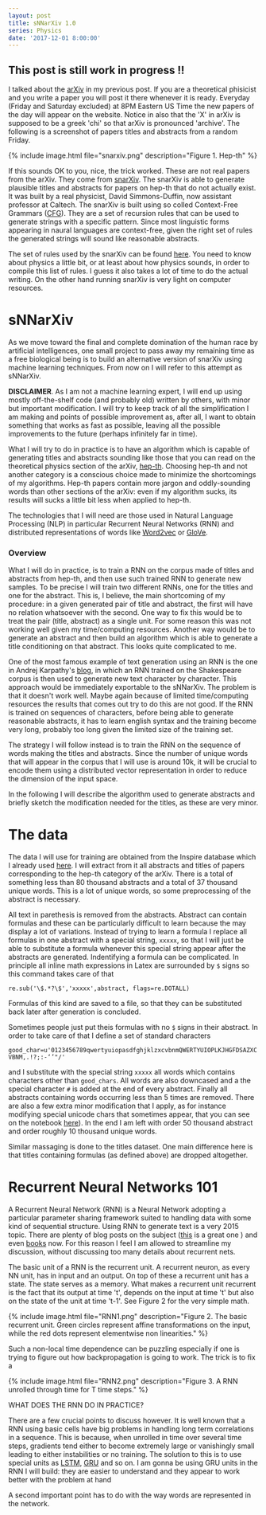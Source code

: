 ```yaml
---
layout: post
title: sNNarXiv 1.0
series: Physics
date: '2017-12-01 8:00:00'
---
```

## This post is still work in progress !!


I talked about the [arXiv] in my previous post. If you are a theoretical phisicist and you write a paper you will post it there whenever it is ready. Everyday (Friday and Saturday excluded) at 8PM Eastern US Time the new papers of the day will appear on the website. Notice in also that the 'X' in arXiv is supposed to be a greek 'chi' so that arXiv is pronounced 'archive'. The following is a screenshot of papers titles and abstracts from a random Friday. 

{% include image.html file="snarxiv.png" description="Figure 1. Hep-th" %}

If this sounds OK to you, nice, the trick worked. These are not real papers from the arXiv. They come from [snarXiv](http://snarxiv.org/). The snarXiv is able to generate plausible titles and abstracts for papers on hep-th that do not actually exist. It was built by a real physicist, David Simmons-Duffin, now assistant professor at Caltech. The snarXiv is built using so colled Context-Free Grammars ([CFG]). They are a set of recursion rules that can be used to generate strings with a specific pattern. Since most linguistic forms appearing in naural languages are context-free, given the right set of rules the generated strings will sound like reasonable abstracts.

The set of rules used by the snarXiv can be found [here](https://github.com/davidsd/snarxiv/blob/master/snarxiv.gram). You need to know about physics a little bit, or at least about how physics sounds, in order to compile this list of rules. I guess it also takes a lot of time to do the actual writing. On the other hand running snarXiv is very light on computer resources.

# sNNarXiv

As we move toward the final and complete domination of the human race by artificial intelligences, one small project to pass away my remaining time as a free biological being is to build an alternative version of snarXiv using machine learning techniques. From now on I will refer to this attempt as sNNarXiv. 

<strong>DISCLAIMER</strong>. As I am not a machine learning expert, I will end up using mostly off-the-shelf code (and probably old) written by others, with minor but important modification. I will try to keep track of all the simplification I am making and points of possible improvement as, after all, I want to obtain something that works as fast as possible, leaving all the possible improvements to the future (perhaps infinitely far in time).

What I will try to do in practice is to have an algorithm which is capable of generating titles and abstracts sounding like those that you can read on the theoretical physics section of the arXiv, [hep-th]. Choosing hep-th and not another category is a conscious choice made to minimize the shortcomings of my algorithms. Hep-th papers contain more jargon and oddly-sounding words than other sections of the arXiv: even if my algorithm sucks, its results will sucks a little bit less when applied to hep-th.

The technologies that I will need are those used in Natural Language Processing (NLP) in particular Recurrent Neural Networks (RNN) and distributed representations of words like [Word2vec] or [GloVe].

### Overview

What I will do in practice, is to train a RNN on the corpus made of titles and abstracts from hep-th, and then use such trained RNN to generate new samples. To be precise I will train two different RNNs, one for the titles and one for the abstract. This is, I believe, the main shortcoming of my procedure: in a given generated pair of title and abstract, the first will have no relation whatsoever with the second. One way to fix this would be to treat the pair (title, abstract) as a single unit. For some reason this was not working well given my time/computing resources. Another way would be to generate an abstract and then build an algorithm which is able to generate a title conditioning on that abstract. This looks quite complicated to me.

One of the most famous example of text generation using an RNN is the one in Andrej Karpathy's [blog](http://karpathy.github.io/2015/05/21/rnn-effectiveness/), in which an RNN trained on the Shakespeare corpus is then used to generate new text character by character. This approach would be immediately exportable to the sNNarXiv. The problem is that it doesn't work well. Maybe again because of limited time/computing resources the results that comes out try to do this are not good. If the RNN is trained on sequences of characters, before being able to generate reasonable abstracts, it has to learn english syntax and the training become very long, probably too long given the limited size of the training set.

The strategy I will follow instead is to train the RNN on the sequence of words making the titles and abstracts. Since the number of unique words that will appear in the corpus that I will use is around 10k, it will be crucial to encode them using a distributed vector representation in order to reduce the dimension of the input space.

In the following I will describe the algorithm used to generate abstracts and briefly sketch the modification needed for the titles, as these are very minor.

# The data

The data I will use for training are obtained from the Inspire database which I already used [here](https://dlvp.github.io/Physics-Is-it-possible/). I will extract from it all abstracts and titles of papers corresponding to the hep-th category of the arXiv. There is a total of something less than 80 thousand abstracts and a total of 37 thousand unique words. This is a lot of unique words, so some preprocessing of the abstract is necessary.

All text in parethesis is removed from the abstracts. Abstract can contain formulas and these can be particularly difficult to learn because the may display a lot of variations. Instead of trying to learn a formula I replace all formulas in one abstract with a special string, `xxxxx`, so that I will just be able to substitute a formula whenever this special string appear after the abstracts are generated. Indentifying a formula can be complicated. In principle all inline math expressions in Latex are surrounded by `$` signs so this command takes care of that

``
re.sub('\$.*?\$','xxxxx',abstract, flags=re.DOTALL)
``

Formulas of this kind are saved to a file, so that they can be substituted back later after generation is concluded.

Sometimes people just put theis formulas with no `$` signs in their abstract. In order to take care of that I define a set of standard characters 

``
good_char=u'0123456789qwertyuiopasdfghjklzxcvbnmQWERTYUIOPLKJHGFDSAZXCVBNM,.!?;:-‘’"/'
``

and I substitute with the special string `xxxxx` all words which contains characters other than `good_chars`.  All words are also downcased and a the special character `#` is added at the end of every abstract. Finally all abstracts containing words occurring less than 5 times are removed. There are also a few extra minor modification that I apply, as for instance modifying special unicode chars that sometimes appear, that you can see on the notebook [here](https://github.com/dlvp/)). In the end I am left with order 50 thousand abstract and order roughly 10 thousand unique words.

Similar massaging is done to the titles dataset. One main difference here is that titles containing formulas (as defined above) are dropped altogether.


# Recurrent Neural Networks 101

A Recurrent Neural Network (RNN) is a Neural Network adopting a particular parameter sharing framework suited to handling data with some kind of sequential structure. Using RNN to generate text is a very 2015 topic. There are plenty of blog posts on the subject ([this](http://colah.github.io/posts/2015-08-Understanding-LSTMs/) is a great one ) and even [books](http://www.deeplearningbook.org/) now. For this reason I feel I am allowed to streamline my discussion, without discussing too many details about recurrent nets.

The basic unit of a RNN is the recurrent unit. A recurrent neuron, as every NN unit, has in input and an output. On top of these a recurrent unit has a state. The state serves as a memory. What makes a recurrent unit recurrent is the fact that its output at time 't', depends on the input at time 't' but also on the state of the unit at time 't-1'. See Figure 2 for the very simple math.

{% include image.html file="RNN1.png" description="Figure 2. The basic recurrent unit. Green circles represent affine transformations on the input, while the red dots represent elementwise non linearities." %}

Such a non-local time dependence can be puzzling especially if one is trying to figure out how backpropagation is going to work. The trick is to fix a 

{% include image.html file="RNN2.png" description="Figure 3. A RNN unrolled through time for T time steps." %}

WHAT DOES THE RNN DO IN PRACTICE?

There are a few crucial points to discuss however. It is well known that a RNN using basic cells have big problems in handling long term correlations in a sequence. This is because, when unrolled in time over several time steps, gradients tend either to become extremely large or vanishingly small leading to either instabilities or no training. The solution to this is to use special units as [LSTM](https://en.wikipedia.org/wiki/Long_short-term_memory), [GRU](https://en.wikipedia.org/wiki/Gated_recurrent_unit) and so on. I am gonna be using GRU units in the RNN I will build: they are easier to understand and they appear to work better with the problem at hand

A second important point has to do with the way words are represented in the network.












<!-- My boss has been away for a couple of weeks. I'm in that weird limbo between the completion of a project and the beginning of another one. Uncertain about what to do next and somewhat bored to even start thinking. I figured that all I needed was some good old ego boost. Didn't turn out as I thought.

The community of physicists to which I belong, high energy physics, is somewhat small and peculiar. Our job is to develop new ideas and write papers about them. The new ideas we try to develop are about Nature, trying to understand and explain the way it works at the most fundamental level.

The papers we write are usually published on scientific journals like in any other scientific field. What is peculiar about high energy physics is that nobody really cares about scientific journals and to make our ideas immediately accessible as they come to final form, the [arXiv] was created (at the beginning of the nineties). When a paper of mine is ready I would just post it on the arXiv for anybody to read it. For free.

The [arXiv] is divided in many categories depending on the discipline. All my papers are in two of them [hep-ph] and [hep-th], standing for High Energy Physics - Phenomenology and Theory.

The arXiv did not exist when [Steven Weinberg] wrote his most cited and Nobel worth paper, [A Model of Leptons], so you will not find it there. Luckily there is another online tool which is bread and butter for high energy physicists, which allows you to search for every single paper ever written by the community. This is the [INSPIRE] database.

INSPIRE periodically uploads a [screenshot] of the whole high energy physics production (and more) in XML form. Every paper and author is assigned a unique identifier. The database contains information about each paper, like title, abstract, date of appearance, arXiv identifier (if it applies), and so on. An almost complete description of the database can be found [here].

So my plan: download the INSPIRE database and compare various bibliographical indices for the high energy physicist of my generation. Possibly turn out to be a freaking boss.

# Reading the database

Two files are relevant for our purposes, they are HEP and HepNames, the first containing records of papers and the second records of authors, both with their unique ID. 

The first problem to face is the size of the HEP file, something short of 18 GB. Simply reading it into memory is out of the question as it would annihilate my laptop. One possibility is to be somewhat clever and use libraries like `ElementTree` to parse the XML. I ain't got no time to learn all that. One very efficient brute force approach is to parse the XML file like a normal text file and save the relevant information from each record, without overloading your memory.

```js
rec = ''
with open('HEP-records.xml','rb') as f:
    flag = False
    for line in f:
        if '<record>' in line:
            rec = line
            flag = True
        elif '</record>'in line:
            rec += line
            flag = False
            process_record(rec)
            del rec
        elif append:
            rec += line
```

The previous loop reads the content of the XML between two `<record>` tags and calls the function `process_record` on it. This function now has to deal with a very small chunk of the original XML file and extract the relevant info from it. For instance

```js
import xml.etree.ElementTree as ET

def process_record(rec):
    chunk = ET.fromstring(rec)
    item=chunk.findall("./controlfield[@tag='001']")
    dictionary = {'item': item}
    append_record(dictionary)
```

In this case the `001` tag read the unique INSPIRE ID for the paper. Many more fields have to be recorded for the analysis. The function `append_record` finally append the dictionary to a file (again without having to load the whole thing in memory)

```js
import os

def append_record(dictionary):
    with open('INSPIRE', 'a') as f:
        json.dump(dictionary, f)
        f.write(os.linesep)
```

The resulting file is in JSON style but it is not a JSON yet, it has to be properly wrapped, but that's easy.

```js
with open('INSPIRE') as f:
    list = [json.loads(line) for line in f]
with open('INSPIRE.json', 'w') as f:
    json.dump(list, f)
```

The full codes to read both the HEP and the HepNames database will be uploaded on my [GitHub]. I will also upload a reduced version of the HEP database itself. It is a snapshot of INSPIRE at the time this post was written, so it can get old.

The field which are relevant for the bibliographic analyisis are the following. From HEP

```js
item=chunk.findall("./controlfield[@tag='001']") # ID
cat=chunk.findall("./datafield[@tag='037']/subfield[@code='c']") # arXiv category
date=chunk.findall("./datafield[@tag='269']/subfield[@code='c']") # date of appearance
aut1=chunk.findall("./datafield[@tag='100']/subfield[@code='x']") # first author ID
aut2=chunk.findall("./datafield[@tag='700']/subfield[@code='x']") # other authors ID
refs=chunk.findall("./datafield[@tag='999'][@ind1='C'][@ind2='5']/subfield[@code='0']") # list of references
```

and from HepNames

```js
item_aut=chunk.findall("./controlfield[@tag='001']") # ID
name=chunk.findall("./datafield[@tag='100']/subfield[@code='a']") #author name
```

The resulting tables can be read in as `pandas` dataframes. 

```js
import pandas as pd

data_HEP=pd.read_json('INSPIRE')
data_names=pd.read_json('HEPNAMES.json')

```

This is the way one HEP record looks.

{% include image.html file="heprec.png" description="Also known as NNaturalness" %}

I joined the field `aut1` and `aut2` into the new field `authors` and extracted a field `year` from `date`.

# The analysis

Now the various simplifications for the analysis. I am interested in comparing my bibliographical record with that of authors active in my field and belonging to my same generation. I published my first paper in the second half of the noughties. All my papers are sent to the arXiv before they are pubished on a journal and this is pretty common for people in my field. More specifically all my papers appear on the hep-ph and hep-th categories of the arXiv.

I will thus rate authors in terms of papers they wrote on hep-ph and hep-th. I will furthermore restrict to those who published their first paper on hep-ph and hep-th no earlier than 2006.

The arXiv category of a paper can be selected according to the `cat` field

```js
data_HEP=data[data['cat2_'].isin(['hep-ph','hep-th'])]
```

In order to enforce the time requirement I define a list of unique authors as

```js
temp=data_HEP['authors'].tolist()
unique_authors = [item for sublist in temp for item in sublist]
unique_authors = set(unique_authors)
```

I then define 'old' authors as those having a paper before 2006, and 'young' authors as the rest

```js
data_HEP_old=data_HEP[data_HEP['year0_']<2006]
temp=data_HEP_old['authors_'].tolist()
unique_authors_old = [item for sublist in temp for item in sublist]
unique_authors_old = set(unique_authors_old)
unique_authors_young = [x for x in unique_authors if x not in unique_authors_old]
```

The number of young authors so defined is 10983. I also define `data_HEP_young` as the subset of hep-ph/th papers written by at least one 'young' author. The number of such papers is 42612.

So some disclaimer. If you are reading this and your most cited paper appeared on astro-ph, well, it will not be counted. Similarly if you belong to a big experimental collaboration but you are also a theorist, your 1000+ papers from [CMS] will not be counted. Also, give a 10% error margin to all the numbers I will quote. And don't get mad at me.

Notice however that ALL paper of the INSPIRE database will be considered for citations. So if your paper written on hep-ph had impact on some other field like hep-ex or astro-ph, this will matter.


# Results

{% include image.html file="rosemary10.jpg" description="Surprise" %}

The first thing one can do is to associate to every 'young' author the number of paper he/she wrote. This can be done with a simple list comprehension counting how many times each young author appears among the entries of `data_HEP_young['authors']`.

```js
from collections import Counter

authorship_young=data_HEP_young['authors'].tolist()
authorship_young=[item for sublist in authorship_young for item in sublist]
authorship_count_young=Counter(authorship_young)
data_authors=pd.Series(unique_authors_young).to_frame(name='authorID')
num_papers=[authorship_count_young[str(l)] for l in unique_authors_young]
data_authors= data_authors.assign(n_papers=pd.Series(num_papers).values)
map_names=pd.Series(data_names.name.values,index=data_names.item_aut).to_dict() #Add name
data_authors['name']=data_authors['authorID'].map(map_names)

```

This is the result ordered py `n_paper`. The field `year0` show the year the first paper was published.

{% include image.html file="numpap.png" description="Da fuq" %}

DANG! Considering that this does not even include all papers, the first two authors wrote roughly 12 papers per year. I have to say that while the first author publishes on hep-ph, his paper are typically dealing with nuclear physics problems. The second author on the other hand is a full fledged phenomenologist. Also you may notice that the first ten or so authors all publish mainly on hep-ph. Just to keep it real: my score on this table is 29 papers in 10 years. Kinda sad.

Let's now add the total number of citations each author got. The number of citation per paper can be obtained in the same way we obtained the number of papers per authors. We also care about the number of citations per paper normalized to the number of authors. This should somehow distribute citations according to the amount of work performed by every single author. We thus define two new fields in `data_HEP_young`, `cites` and `cites_N`. We then associate the sum of citations and its normalized sum to every `young` author. To do this we unroll the relevant columns of `data_HEP_young`:

```js
data_cites=data_HEP_young[['authors','cites','cites_N']]
temp = data_cites.authors.apply(pd.Series).unstack()
data_cites = data_cites.join(pd.DataFrame(temp.reset_index(level=0, drop=True)))
data_cites.rename(columns={0: 'author_'}, inplace=True)
data_cites.dropna(subset=['author_'], inplace=True)
data_cites = data_cites.drop('authors', 1)
```

We then group according to the column `author_`, sum and attach a new column to `data_authors`:

```js
cites_series=data_cites.groupby('author_')['cites'].sum()[data_authors['authorID']]
data_authors= data_authors.assign(cites=pd.Series(cites_series.tolist()).values)
cites_N_series=data_cites.groupby('author_')['cites_N'].sum()[data_authors['authorID']]
data_authors= data_authors.assign(cites_N=pd.Series(cites_N_series.tolist()).values)

```

And these are the results, first 20 ordered by `cites`.

{% include image.html file="cites.png" description="Ordering by total citations: lots of Monte Carlo peeps" %}

Many of the authors that end up at the top of the chart now are people working in developing numerical tools for QCD calculations and collider studies. These tools are widely used by the hep-ph and hep-ex communities and lots of citations ensue. Ordering by `cites_N` things change a little bit, in particular many more hep-th people pop up.

{% include image.html file="citesN.png" description="Ordering by normalized citation count: the rise of the theorists" %}

### The h-index

One widely used bibliographical index is the so called [h-index]. Your h-index is the largest number N for which the following condition apply: you have at least N papers each of which has N citations or more. Here is a little schematic from Wikipedia

{% include image.html file="hindexwiki.png" description="It is maybe not surprising why the h-index is very much correlated to the squareroot of the number of citations." %}

Given an author and the list `citations` of the number of citations of his papers, the h-index can be calculated like [this]

```js
def hIndex(citations):
    citations.sort(reverse=True)
    return max([min(k+1, v) for k,v in enumerate(citations)]) if citations else 0
```

{% include image.html file="hindex.png" description="h-rank" %}

You can start to get used to some of the first entries in these lists. Just for comparison, my h-index comes out to be 19. I am within the first 150 authors. Not impressive. Could be worse.

### PageRank

The last index I will consider is [PageRank]. This is one of algorithm Google itself uses to rank websites. Page in PageRank comes from the lastname of one of its inventors, [Larry Page]. The possibility to use PageRank to rank papers (and authors) comes from the fact that the set of papers can be understood as an oriented graph. Given two papers `a` and `b`, `a->b` if `a` refers to `b`.

Given such a graph, PageRank calculates the probability that a long random walk leads to a specific node. In order to calculate the final probability one has to specify one parameter `alpha` (ranging between 0 and 1), which is the probability that an user will decide to continue to look at any of the references of a given paper.

The possible advantage of PageRank with respect to ordinary bibliographical indices comes from the fact that a paper may have few citations but its PageRank importance will be high if it is cited by a paper with large PageRank and not too many references.

The larger `alpha` is, the larger the importance of long chains of citations will be.

Notice that a healthy citation graph is acyclic, that is it does not contain closed loop. In reality some of the papers on INSPIRE can reference paper in the future. I will not try to correct for these effects as they are assumed to represent a small deformation.

By definition, the sum of PageRank for all the papers on INSPIRE will be one. Since I am interested to look at papers on `data_HEP_young`, I will normalize the scores so that the sum of PageRank on `data_HEP_young` is 1. In order to rate authors according to the PageRank of their papers, I will assign to every author the sum of the PageRank of his/her papers normalized by the number of authors.

Now we only have to calculate these numbers. In principle all it takes is to invert a big matrix, whose dimension is given by the number of papers. This is clearly impossible with 1 million+ papers. Recursive algorithms are obviously available. Again, I don't want to spend too much time in testing them, nor I want to write my own version of PageRank in  Python. Luckily [`Mathematica`] has its own [function], `PageRankCentrality`, which is able to calculate the PageRank for a huge graph in a matter of second. All it needs is a graph and a value for `alpha`. 

In order to get the INSPIRE citation graph in `Mathematica` I save the relevant information to build it on a JSON file `cit_graph.json`. It will contain the list of papers ID and the associated references.

```js
list_item=data_HEP['item'].tolist()
list_item_U=[unicode(i) for i in list_item]
list_cit=data_HEP['refs'].tolist()
cit_graph=dict(zip(list_item_U,list_cit))
with open('cit_graph.json', 'w') as f:
    json.dump(cit_graph, f)
```

Now open `Mathematica`. After reading the file `jsongraph = Import["cit_graph.json", "JSON"]`, one has to build the graph according to `Mathematica` format. This can be done with the function `Graph` which takes a list of nodes and a list of edges, returning a graph. The edges have to be specified by the function `DirectedEdge`, which takes two vertices and return the directed edge between the two. In order to generate all the outgoing edges from a given paper, I define a function `createedges` which takes a paper ID and a list of references, and output a list of directed edges from the paper to its references. This is the code:

```js
jsongraph = Import["cit_graph.json", "JSON"];

createedges[x_, y_] := DirectedEdge[x, #] & /@ y

listg = Transpose[{jsongraph[[All, 1]], jsongraph[[All, 2]]}];
listv = DeleteDuplicates[Flatten[listg]];
liste = DeleteDuplicates[
Flatten[createedges[#[[1]], #[[2]]] & /@ listg]];
gcites = Graph[listv, liste];

```

One can then call `PageRankCentrality` on the graph, after specifying the parameter `alpha`.

```js
alpha=0.85;
Cg = PageRankCentrality[gcites, alpha];
result = Transpose[{VertexList[gcites], Cg}];
result = Prepend[result, {"PaperID", "pagerank"}];
Export["result.csv", result];
```

The results are then exported as a `csv` file, the first column being the paper ID and the second its PageRank. `alpha=0.85` is the typical value used for web ranking. I will also use a smaller value `alpha=0.5`. All it takes now is to assign the normalized PageRank to every single author and BAM!, here are the results (I order them using `alpha=0.85` and multiply all the scores by `1e5`).

{% include image.html file="pagerank.png" description="Authors ranked by their PageRank." %}

The global message is that PageRank is pretty consistent with the other bibliometric indices. This is not surprising as the first twenty entries all have pretty impressive records, regardless of the particular index used to evaluate them. Looking more in detail, you can see that the first entry according to PageRank matches with the first entry according to number of papers, while it was out of Top20 for the other indices. As already pointed out, many of his paper belong to nuclear physics rather than hep-ph or th. So this can lead to the anomalous behavior.

# Conclusions

From a very personal standpoint this exercise did not really lead to any kind of ego boost. I never end up in the first 20, or in the first 50, nor, steadily, in the first 100. My place is in the first 150 for the majority of the indices. This is not awesome, but it isn't bad either.

More on point, it is not surprising that all the classical indices agree in deciding the Top20. What is probably more surprising is that PageRank agrees with them too. One possible reason for this behavior is that in order for PageRank to become different than, say, citations, more time (in terms of paper being written) is needed. As the following figure show, PageRank is indeed very much correlated with the classical indices.

{% include image.html file="corr.png" description="Correlation between PageRank (black: alpha=0.85, blue: alpha=0.5) and the classical indices." %}

Am I surprised by the results? I'm not sure. I know personally many of the people in these Top20, I may have even written papers with some of them. So I obviously have my own opinions. This bibliographical classification is very partial. Apart from more technical details about the contribution of each author to a paper or the specific field of study, it is clear that the authors in any of these Top20 have awesome records. All the various bibliographical indices I have been looking at obviously favor authors who have done a lot of work. On the other hand there are very good physicists, with many ideas, but writing fewer papers and they end up being penalized by these ratings.

So take everything with a grain of salt, don't be too happy, don't be depressed, and in particular don't be mad at me.  -->



[arXiv]: https://arxiv.org/
[CFG]: https://en.wikipedia.org/wiki/Context-free_grammar
[hep-th]: https://arxiv.org/list/hep-th/new
[Word2vec]: https://en.wikipedia.org/wiki/Word2vec
[GloVe]: https://nlp.stanford.edu/projects/glove/


[hep-ph]: https://arxiv.org/list/hep-ph/new
[hep-th]: https://arxiv.org/list/hep-th/new
[Steven Weinberg]: https://en.wikipedia.org/wiki/Steven_Weinberg
[A Model of Leptons]: https://journals.aps.org/prl/abstract/10.1103/PhysRevLett.19.1264
[INSPIRE]: https://inspirehep.net/
[screenshot]: http://inspirehep.net/dumps/inspire-dump.html
[here]: https://twiki.cern.ch/twiki/bin/view/Inspire/DevelopmentRecordMarkup
[GitHub]: https://github.com/dlvp/
[CMS]: http://cms.web.cern.ch/news/what-cms
[H-index]: https://en.wikipedia.org/wiki/H-index
[this]: http://www.learn4master.com/interview-questions/leetcode/leetcode-h-index
[PageRank]: https://en.wikipedia.org/wiki/PageRank
[Larry Page]: https://en.wikipedia.org/wiki/Larry_Page
[Mathematica]: https://www.wolfram.com/mathematica/
[function]: http://reference.wolfram.com/language/ref/PageRankCentrality.html
